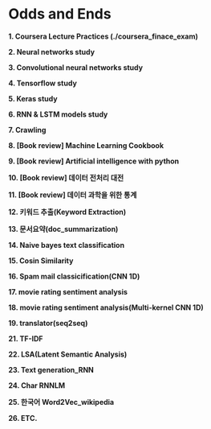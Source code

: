 # Odds and Ends



**1. Coursera Lecture Practices (./coursera_finace_exam)**


**2. Neural networks study**


**3. Convolutional neural networks study**


**4. Tensorflow study**


**5. Keras study**


**6. RNN & LSTM models study**


**7. Crawling**


**8. [Book review] Machine Learning Cookbook**


**9. [Book review] Artificial intelligence with python**


**10. [Book review] 데이터 전처리 대전**


**11. [Book review] 데이터 과학을 위한 통계**


**12. 키워드 추출(Keyword Extraction)**


**13. 문서요약(doc_summarization)**


**14. Naive bayes text classification**


**15. Cosin Similarity**


**16. Spam mail classicification(CNN 1D)**


**17. movie rating sentiment analysis**


**18. movie rating sentiment analysis(Multi-kernel CNN 1D)**


**19. translator(seq2seq)**


**21. TF-IDF**


**22. LSA(Latent Semantic Analysis)**


**23. Text generation_RNN**


**24. Char RNNLM**


**25. 한국어 Word2Vec_wikipedia**


**26. ETC.**



